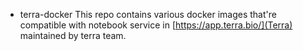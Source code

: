 * terra-docker
This repo contains various docker images that're compatible with notebook service in [https://app.terra.bio/](Terra) maintained by terra team.
